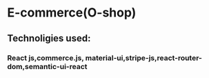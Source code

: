 # E-commerce(O-shop)
## Technoligies used:

### React js,commerce.js, material-ui,stripe-js,react-router-dom,semantic-ui-react

